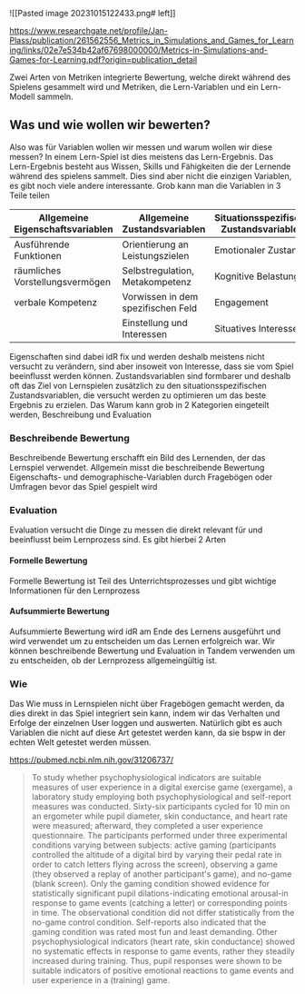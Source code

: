 ![[Pasted image 20231015122433.png# left]]

https://www.researchgate.net/profile/Jan-Plass/publication/261562556_Metrics_in_Simulations_and_Games_for_Learning/links/02e7e534b42af67698000000/Metrics-in-Simulations-and-Games-for-Learning.pdf?origin=publication_detail


Zwei Arten von Metriken integrierte Bewertung, welche direkt während des Spielens gesammelt wird und Metriken, die Lern-Variablen und ein Lern-Modell sammeln. 
## Was und wie wollen wir bewerten?
Also was für Variablen wollen wir messen und warum wollen wir diese messen?
In einem Lern-Spiel ist dies meistens das Lern-Ergebnis. Das Lern-Ergebnis besteht aus Wissen, Skills und Fähigkeiten die der Lernende während des spielens sammelt. Dies sind aber nicht die einzigen Variablen, es gibt noch viele andere interessante. Grob kann man die Variablen in 3 Teile teilen

| Allgemeine Eigenschaftsvariablen | Allgemeine Zustandsvariablen       | Situationsspezifische Zustandsvariablen |
| -------------------------------- | ---------------------------------- | --------------------------------------- |
| Ausführende Funktionen           | Orientierung an Leistungszielen    | Emotionaler Zustand                     |
| räumliches Vorstellungsvermögen  | Selbstregulation, Metakompetenz    | Kognitive Belastung                     |
| verbale Kompetenz                | Vorwissen in dem spezifischen Feld | Engagement                              |
|                                  | Einstellung und Interessen         | Situatives Interesse                    |

Eigenschaften sind dabei idR fix und werden deshalb meistens nicht versucht zu verändern, sind aber insoweit von Interesse, dass sie vom Spiel beeinflusst werden können.
Zustandsvariablen sind formbarer und deshalb oft das Ziel von Lernspielen zusätzlich zu den situationsspezifischen Zustandsvariablen, die versucht werden zu optimieren um das beste Ergebnis zu erzielen.
Das Warum kann grob in 2 Kategorien eingeteilt werden, Beschreibung und Evaluation
### Beschreibende Bewertung
Beschreibende Bewertung erschafft ein Bild des Lernenden, der das Lernspiel verwendet. Allgemein misst die beschreibende Bewertung Eigenschafts- und demographische-Variablen durch Fragebögen oder Umfragen bevor das Spiel gespielt wird
### Evaluation
Evaluation versucht die Dinge zu messen die direkt relevant für und beeinflusst beim Lernprozess sind. Es gibt hierbei 2 Arten
#### Formelle Bewertung
Formelle Bewertung ist Teil des Unterrichtsprozesses und gibt wichtige Informationen für den Lernprozess
#### Aufsummierte Bewertung
Aufsummierte Bewertung wird idR am Ende des Lernens ausgeführt und wird verwendet um zu entscheiden um das Lernen erfolgreich war.
Wir können beschreibende Bewertung und Evaluation in Tandem verwenden um zu entscheiden, ob der Lernprozess allgemeingültig ist.

### Wie
Das Wie muss in Lernspielen nicht über Fragebögen gemacht werden, da dies direkt in das Spiel integriert sein kann, indem wir das Verhalten und Erfolge der einzelnen User loggen und auswerten.
Natürlich gibt es auch Variablen die nicht auf diese Art getestet werden kann, da sie bspw in der echten Welt getestet werden müssen.





https://pubmed.ncbi.nlm.nih.gov/31206737/
> To study whether psychophysiological indicators are suitable measures of user experience in a digital exercise game (exergame), a laboratory study employing both psychophysiological and self-report measures was conducted. Sixty-six participants cycled for 10 min on an ergometer while pupil diameter, skin conductance, and heart rate were measured; afterward, they completed a user experience questionnaire. The participants performed under three experimental conditions varying between subjects: active gaming (participants controlled the altitude of a digital bird by varying their pedal rate in order to catch letters flying across the screen), observing a game (they observed a replay of another participant's game), and no-game (blank screen). Only the gaming condition showed evidence for statistically significant pupil dilations-indicating emotional arousal-in response to game events (catching a letter) or corresponding points in time. The observational condition did not differ statistically from the no-game control condition. Self-reports also indicated that the gaming condition was rated most fun and least demanding. Other psychophysiological indicators (heart rate, skin conductance) showed no systematic effects in response to game events, rather they steadily increased during training. Thus, pupil responses were shown to be suitable indicators of positive emotional reactions to game events and user experience in a (training) game.


